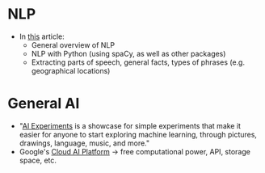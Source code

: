 # NLP

- In [this](https://medium.com/@ageitgey/natural-language-processing-is-fun-9a0bff37854e) article:
  - General overview of NLP
  - NLP with Python (using spaCy, as well as other packages)
  - Extracting parts of speech, general facts, types of phrases (e.g. geographical locations)


# General AI
- "[AI Experiments](https://experiments.withgoogle.com/collection/ai) is a showcase for simple experiments that make it easier for anyone to start exploring machine learning, through pictures, drawings, language, music, and more."
- Google's [Cloud AI Platform](https://cloud.google.com/ai-platform/) -> free computational power, API, storage space, etc.
